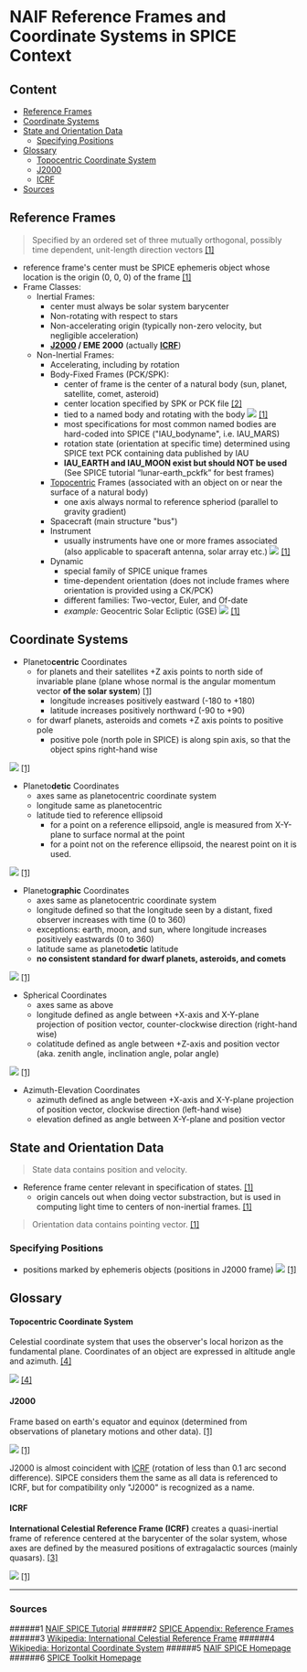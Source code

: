 # NAIF Reference Frames and Coordinate Systems in SPICE Context

## Content
- [Reference Frames](#reference-frames)
- [Coordinate Systems](#coordinate-systems)
- [State and Orientation Data](#state-and-orientation-data)
    - [Specifying Positions](#specifying-positions)
- [Glossary](#glossary)
    - [Topocentric Coordinate System](#topocentric-coordinate-system)
    - [J2000](#j2000)
    - [ICRF](#icrf)
- [Sources](#sources)

## Reference Frames
> Specified by an ordered set of three mutually orthogonal, possibly time dependent, unit-length direction vectors
> [[1]](#1)
- reference frame's center must be SPICE ephemeris object whose location is the origin (0, 0, 0) of the frame [[1]](#1)
- Frame Classes:
    - Inertial Frames:
        - center must always be solar system barycenter
        - Non-rotating with respect to stars
        - Non-accelerating origin (typically non-zero velocity, but negligible acceleration)
        - **[J2000](#j2000) / EME 2000** (actually **[ICRF](#icrf)**)
    - Non-Inertial Frames:
        - Accelerating, including by rotation
        - Body-Fixed Frames (PCK/SPK):
            - center of frame is the center of a natural body (sun, planet, satellite, comet, asteroid)
            - center location specified by SPK or PCK file [[2]](#2)
            - tied to a named body and rotating with the body
            ![](img/NAIF-SPICE/RotatingFixedBodyFrame.png)
            [[1]](#1)
            - most specifications for most common named bodies are hard-coded into SPICE ("IAU_bodyname", i.e. IAU_MARS)
            - rotation state (orientation at specific time) determined using SPICE text PCK containing data published
              by IAU
            - **IAU_EARTH and IAU_MOON exist but should NOT be used** (See SPICE tutorial “lunar-earth_pckfk” for
              best frames)
        - [Topocentric](#topocentric-coordinate-system) Frames (associated with an object on or near the surface of a natural body)
            - one axis always normal to reference spheriod (parallel to gravity gradient)
        - Spacecraft (main structure "bus")
        - Instrument
            - usually instruments have one or more frames associated (also applicable to spaceraft antenna, solar
             array etc.)
        ![](img/NAIF-SPICE/SpacecraftFramesExample.png)
        [[1]](#1)
        - Dynamic
            - special family of SPICE unique frames
            - time-dependent orientation (does not include frames where orientation is provided using a CK/PCK)
            - different families: Two-vector, Euler, and Of-date
            - *example:* Geocentric Solar Ecliptic (GSE)
            ![](img/NAIF-SPICE/GSE_DynamicFrame.png)
            [[1]](#1)

## Coordinate Systems
- Planeto**centric** Coordinates
    - for planets and their satellites +Z axis points to north side of invariable plane (plane whose normal is the
      angular momentum vector **of the solar system**) [[1]](#1)
        - longitude increases positively eastward (-180 to +180)
        - latitude increases positively northward (-90 to +90)
    - for dwarf planets, asteroids and comets +Z axis points to positive pole
        - positive pole (north pole in SPICE) is along spin axis, so that the object spins right-hand wise

![](img/NAIF-SPICE/Coords_Planetocentric.png)
[[1]](#1)

- Planeto**detic** Coordinates
    - axes same as planetocentric coordinate system
    - longitude same as planetocentric
    - latitude tied to reference ellipsoid
        - for a point on a reference ellipsoid, angle is measured from X-Y-plane to surface normal at the point
        - for a point not on the reference ellipsoid, the nearest point on it is used.

![](img/NAIF-SPICE/Coords_Planetodetic.png)
[[1]](#1)

- Planeto**graphic** Coordinates
    - axes same as planetocentric coordinate system
    - longitude defined so that the longitude seen by a distant, fixed observer increases with time (0 to 360)
    - exceptions: earth, moon, and sun, where longitude increases positively eastwards (0 to 360)
    - latitude same as planeto**detic** latitude
    - **no consistent standard for dwarf planets, asteroids, and comets**

![](img/NAIF-SPICE/Coords_Planetographic.png)
[[1]](#1)

- Spherical Coordinates
    - axes same as above
    - longitude defined as angle between +X-axis and X-Y-plane projection of position vector, counter-clockwise
      direction (right-hand wise)
    - colatitude defined as angle between +Z-axis and position vector (aka. zenith angle, inclination angle, polar
      angle)

![](img/NAIF-SPICE/Coords_Spherical.png)
[[1]](#1)

- Azimuth-Elevation Coordinates
    - azimuth defined as angle between +X-axis and X-Y-plane projection of position vector, clockwise direction
      (left-hand wise)
    - elevation defined as angle between X-Y-plane and position vector

## State and Orientation Data
> State data contains position and velocity.
- Reference frame center relevant in specification of states. [[1]](#1)
    - origin cancels out when doing vector substraction, but is used in computing light time to centers of non-inertial
      frames. [[1]](#1)
> Orientation data contains pointing vector.
> [[1]](#1)

### Specifying Positions
- positions marked by ephemeris objects (positions in J2000 frame)
![](img/NAIF-SPICE/SPICEstylePositions.png)
[[1]](#1)

## Glossary

#### Topocentric Coordinate System
Celestial coordinate system that uses the observer's local horizon as the fundamental plane. Coordinates of an object
 are expressed in altitude angle and azimuth. [[4]](#4)

![](https://upload.wikimedia.org/wikipedia/commons/f/f7/Azimuth-Altitude_schematic.svg)
[[4]](#4)

#### J2000
Frame based on earth's equator and equinox (determined from observations of planetary motions and other data). [[1]](#1)

![](img/NAIF-SPICE/J2000_EarthOrientation.png)
[[1]](#1)

J2000 is almost coincident with [ICRF](#icrf) (rotation of less than 0.1 arc second difference).
SIPCE considers them the same as all data is referenced to ICRF, but for compatibility only "J2000" is recognized as
 a name.

#### ICRF
**International Celestial Reference Frame (ICRF)** creates a quasi-inertial frame of reference centered at the
 barycenter of the solar system, whose axes are defined by the measured positions of extragalactic sources (mainly
 quasars). [[3]](#3)

![](img/NAIF-SPICE/J2000_ICRFreference.png)
[[1]](#1)

---
### Sources
######1
[NAIF SPICE Tutorial](https://naif.jpl.nasa.gov/pub/naif/toolkit_docs/Tutorials/pdf/individual_docs/17_frames_and_coordinate_systems.pdf)
######2
[SPICE Appendix: Reference Frames](https://naif.jpl.nasa.gov/pub/naif/toolkit_docs/C/req/frames.html)
######3
[Wikipedia: International Celestial Reference Frame](https://en.wikipedia.org/wiki/International_Celestial_Reference_Frame)
######4
[Wikipedia: Horizontal Coordinate System](https://en.wikipedia.org/wiki/Horizontal_coordinate_system)
######5
[NAIF SPICE Homepage](https://naif.jpl.nasa.gov/naif/index.html)
######6
[SPICE Toolkit Homepage](https://naif.jpl.nasa.gov/naif/toolkit.html)
